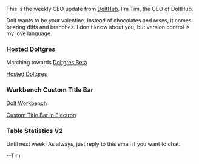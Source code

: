 This is the weekly CEO update from [DoltHub](https://www.dolthub.com/). I'm Tim, the CEO of DoltHub. 

Dolt wants to be your valentine. Instead of chocolates and roses, it comes bearing diffs and branches. I don't know about you, but version control is my love language.

### Hosted Doltgres

Marching towards [Doltgres Beta](https://www.dolthub.com/blog/2024-08-06-doltgres-beta/)

[Hosted Doltgres](https://www.dolthub.com/blog/2025-02-07-hosted-doltgres/)

### Workbench Custom Title Bar

[Dolt Workbench](https://github.com/dolthub/dolt-workbench)

[Custom Title Bar in Electron](https://www.dolthub.com/blog/2025-02-11-building-a-custom-title-bar-in-electron/)

### Table Statistics V2



Until next week. As always, just reply to this email if you want to chat.

--Tim